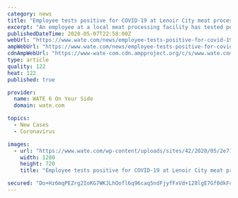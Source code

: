 ```yaml
---
category: news
title: "Employee tests positive for COVID-19 at Lenoir City meat processing facility"
excerpt: "An employee at a local meat processing facility has tested positive for COVID-19 and the Loudon County Health Department is scheduled to test all employees"
publishedDateTime: 2020-05-07T22:58:00Z
webUrl: "https://www.wate.com/news/employee-tests-positive-for-covid-19-at-lenoir-city-meat-processing-facility/"
ampWebUrl: "https://www.wate.com/news/employee-tests-positive-for-covid-19-at-lenoir-city-meat-processing-facility/amp/"
cdnAmpWebUrl: "https://www-wate-com.cdn.ampproject.org/c/s/www.wate.com/news/employee-tests-positive-for-covid-19-at-lenoir-city-meat-processing-facility/amp/"
type: article
quality: 122
heat: 122
published: true

provider:
  name: WATE 6 On Your Side
  domain: wate.com

topics:
  - New Cases
  - Coronavirus

images:
  - url: "https://www.wate.com/wp-content/uploads/sites/42/2020/05/2e719b0636bf4b0386a7b75d960f49cc-1-2-1.jpg?w=1280&h=720&crop=1"
    width: 1280
    height: 720
    title: "Employee tests positive for COVID-19 at Lenoir City meat processing facility"

secured: "Do+Hz6mqPEZrg2IoKG7WKJLhOofl6q96caq5ndFjyfFxVd+128lgE7Gf0dkFcRezzbSmGfH95qd46OXtRcZlEhF2Kn8g3LcnXY7+mnVfj5rHHKcgMBlRrMlkzn7bzC7Aa1EAEKYXNS4XYDjRhufCuQlI8zPLabdDGNqXlDRdrD386kqL27uIRlsFOaeJ7lG0jJMVlobZT3PXbbDBq31WBSBMC0OiwUImpMwED4Q5ETN92VibpUvfxdT/sk7wZi8bWzDH3OSErmFfAgAv+PwHipnGSmy4etXU3T4+w/o/k/VXsuMmRa6IZu8y+0s94cCh;X7mv2pgjWy8TVonI5qx2tA=="
---
```


